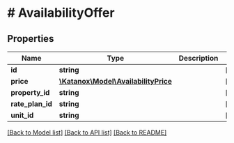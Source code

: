 # # AvailabilityOffer

## Properties

Name | Type | Description | Notes
------------ | ------------- | ------------- | -------------
**id** | **string** |  | [optional]
**price** | [**\Katanox\Model\AvailabilityPrice**](AvailabilityPrice.md) |  | [optional]
**property_id** | **string** |  | [optional]
**rate_plan_id** | **string** |  | [optional]
**unit_id** | **string** |  | [optional]

[[Back to Model list]](../../README.md#models) [[Back to API list]](../../README.md#endpoints) [[Back to README]](../../README.md)
